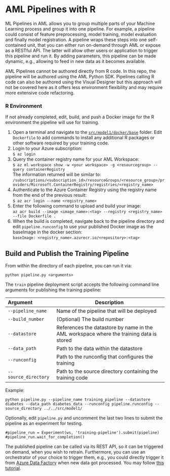 # AML Pipelines with R

ML Pipelines in AML allows you to group multiple parts of your Machine Learning process and group it into one pipeline. For example, a pipeline could consist of feature preprocessing, model training, model evaluation and finally model registration. A pipeline wraps these steps into one self-contained unit, that you can either run on-demand through AML or expose as a RESTful API. The latter will allow other users or application to trigger this pipeline and run it. By adding parameters, this pipeline can be made dynamic, e.g., allowing to feed in new data as it becomes available.

AML Pipelines cannot be authored directly from R code. In this repo, the pipeline will be authored using the AML Python SDK. Pipelines calling R code can also be authored using the Visual Designer but this approach will not be covered here as it offers less environment flexibility and may require more extensive code refactoring.

### R Environment

If not already completed, edit, build, and push a Docker image for the R environment the pipeline will use for training. 

1. Open a terminal and navigate to the [`src/model1/docker/base`](../src/model1/docker/base/) folder. Edit `Dockerfile` to add commands to install any additional R packages or other software required by your training code.
2. Login to your Azure subscription:  
    `$ az login`
3. Query the container registry name for your AML Workspace:  
    `$ az ml workspace show -w <your workspace> -g <resourcegroup> --query containerRegistry`  
    The information returned will be similar to:  
    `/subscriptions/<subscription_id>/resourceGroups/<resource_group>/providers/Microsoft.ContainerRegistry/registries/<registry_name>`  
4. Authenticate to the Azure Container Registry using the registry name from the end of the previous result:  
    `$ az acr login --name <registry_name>`
5. Enter the following command to upload and build your image:  
    `az acr build --image <image_name>:<tag> --registry <registry_name> --file Dockerfile .`
6. When the build is completed, navigate back to the pipeline directory and edit `pipeline.runconfig` to use your published Docker image as the baseImage in the docker section:  
    `baseImage: <registry_name>.azurecr.io/<repository>:<tag>`


## Build and Publish the Training Pipeline

From within the directory of each pipeline, you can run it via:

```
python pipeline.py <arguments>
```

The `train` pipeline deployment script accepts the following command line arguments for publishing the training pipeline:

| Argument              | Description |
|:--------------------  | ------------|
| `--pipeline_name`     | Name of the pipeline that will be deployed |
| `--build_number`      | (Optional) The build number |
| `--datastore`           | References the datastore by name in the AML workspace where the training data is stored| 
| `--data_path`         | Path to the data within the datastore |
| `--runconfig`         | Path to the runconfig that configures the training |
| `--source_directory`  | Path to the source directory containing the training code | 


Example:
```
python pipeline.py --pipeline_name training_pipeline --datastore diabetes --data_path diabetes_data --runconfig pipeline.runconfig --source_directory ../../src/model1/
```
Optionally, edit `pipeline.py` and uncomment the last two lines to submit the pipeline as an experiment for testing.  
```
#pipeline_run = Experiment(ws, 'training-pipeline').submit(pipeline)
#pipeline_run.wait_for_completion()
```

The published pipeline can be called via its REST API, so it can be triggered on demand, when you wish to retrain. Furthermore, you can use an orchestrator of your choice to trigger them, e.g., you could directly trigger it from [Azure Data Factory](https://azure.microsoft.com/en-us/services/data-factory/) when new data got processed. You may follow [this tutorial](https://docs.microsoft.com/en-us/azure/data-factory/transform-data-machine-learning-service).
